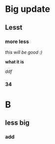 # Big update
## Lesst
### more less
_this will be good :)_

**what it is**

*ddf*

### 34

# B
## less big

### add
